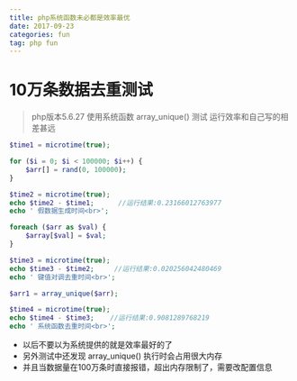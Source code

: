 ```yaml
---
title: php系统函数未必都是效率最优
date: 2017-09-23
categories: fun
tag: php fun
---
```


# 10万条数据去重测试

> php版本5.6.27
> 使用系统函数 array_unique() 测试
> 运行效率和自己写的相差甚远

``` php
$time1 = microtime(true);

for ($i = 0; $i < 100000; $i++) {
    $arr[] = rand(0, 100000);
}

$time2 = microtime(true);
echo $time2 - $time1;      //运行结果:0.23166012763977
echo ' 假数据生成时间<br>';

foreach ($arr as $val) {
    $array[$val] = $val;
}

$time3 = microtime(true);
echo $time3 - $time2;     //运行结果:0.020256042480469
echo ' 键值对调去重时间<br>';

$arr1 = array_unique($arr);

$time4 = microtime(true);
echo $time4 - $time3;    //运行结果:0.9081289768219
echo ' 系统函数去重时间<br>';
```

- 以后不要以为系统提供的就是效率最好的了
- 另外测试中还发现 array_unique() 执行时会占用很大内存
- 并且当数据量在100万条时直接报错，超出内存限制了，需要改配置信息